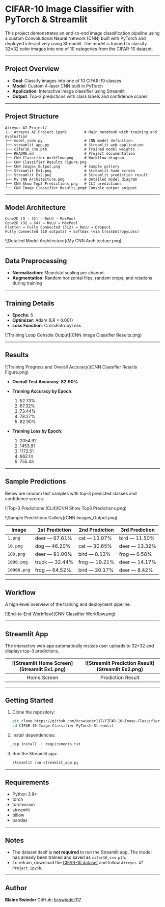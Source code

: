 # CIFAR-10 Image Classifier with PyTorch & Streamlit

This project demonstrates an end-to-end image classification pipeline using a custom Convolutional Neural Network (CNN) built with PyTorch and deployed interactively using Streamlit. The model is trained to classify 32×32 color images into one of 10 categories from the CIFAR-10 dataset.

---

## Project Overview

* **Goal**: Classify images into one of 10 CIFAR-10 classes
* **Model**: Custom 4-layer CNN built in PyTorch
* **Application**: Interactive image classifier using Streamlit
* **Output**: Top-3 predictions with class labels and confidence scores

---

## Project Structure

```
Atreyus AI Project/
├── Atreyus AI Project.ipynb        # Main notebook with training and evaluation
├── model_code.py                   # CNN model definition
├── streamlit_app.py                # Streamlit web application
├── cifar10_cnn.pth                 # Trained model weights
├── README.md                       # Project documentation
├── CNN Classifier Workflow.png     # Workflow diagram
├── CNN Classifier Results Figure.png
├── CNN Images_Output.png           # Sample gallery
├── Streamlit Ex1.png               # Streamlit home screen
├── Streamlit Ex2.png               # Streamlit prediction result
├── My CNN Architecture.png         # Detailed model diagram
├── CNN Show Top3 Predictions.png   # CLI predictions
└── CNN Image Classifier Results.png# Console output snippet
```

---

## Model Architecture

```
Conv2D (3 → 32) → ReLU → MaxPool
Conv2D (32 → 64) → ReLU → MaxPool
Flatten → Fully Connected (512) → ReLU → Dropout
Fully Connected (10 outputs) → Softmax (via CrossEntropyLoss)
```

!\[Detailed Model Architecture]\(My CNN Architecture.png)

---

## Data Preprocessing

* **Normalization**: Mean/std scaling per channel
* **Augmentation**: Random horizontal flips, random crops, and rotations during training

---

## Training Details

* **Epochs**: 5
* **Optimizer**: Adam (LR = 0.001)
* **Loss Function**: CrossEntropyLoss

!\[Training Loop Console Output]\(CNN Image Classifier Results.png)

---

## Results

!\[Training Progress and Overall Accuracy]\(CNN Classifier Results Figure.png)

* **Overall Test Accuracy**: **82.90%**
* **Training Accuracy by Epoch**:

  1. 52.73%
  2. 67.32%
  3. 73.44%
  4. 78.27%
  5. 82.90%
* **Training Loss by Epoch**:

  1. 2054.92
  2. 1453.81
  3. 1172.51
  4. 962.14
  5. 755.43

---

## Sample Predictions

Below are random test samples with top-3 predicted classes and confidence scores.

!\[Top-3 Predictions (CLI)]\(CNN Show Top3 Predictions.png)

!\[Sample Predictions Gallery]\(CNN Images\_Output.png)

| Image       | 1st Prediction | 2nd Prediction | 3rd Prediction |
| ----------- | -------------- | -------------- | -------------- |
| `1.png`     | deer — 67.61%  | cat — 13.07%   | bird — 11.50%  |
| `10.png`    | dog — 46.20%   | cat — 30.65%   | deer — 13.32%  |
| `100.png`   | deer — 91.00%  | bird — 8.13%   | frog — 0.58%   |
| `1000.png`  | truck — 32.44% | frog — 19.21%  | deer — 14.17%  |
| `10000.png` | frog — 64.52%  | bird — 20.17%  | deer — 8.42%   |

---

## Workflow

A high-level overview of the training and deployment pipeline:

!\[End-to-End Workflow]\(CNN Classifier Workflow\.png)

---

## Streamlit App

The interactive web app automatically resizes user uploads to 32×32 and displays top-3 predictions.

| !\[Streamlit Home Screen]\(Streamlit Ex1.png) | !\[Streamlit Prediction Result]\(Streamlit Ex2.png) |
| :-------------------------------------------: | :-------------------------------------------------: |
|                  Home Screen                  |                  Prediction Result                  |

---

## Getting Started

1. Clone the repository:

   ```bash
   git clone https://github.com/bcswieder117/CIFAR-10-Image-Classifier-PyTorch-Streamlit.git
   cd CIFAR-10-Image-Classifier-PyTorch-Streamlit
   ```

2. Install dependencies:

   ```bash
   pip install -r requirements.txt
   ```

3. Run the Streamlit app:

   ```bash
   streamlit run streamlit_app.py
   ```

---

## Requirements

* Python 3.8+
* torch
* torchvision
* streamlit
* pillow
* pandas

---

## Notes

* The dataset itself is **not required** to run the Streamlit app. The model has already been trained and saved as `cifar10_cnn.pth`.
* To retrain, download the [CIFAR-10 dataset](https://www.cs.toronto.edu/~kriz/cifar.html) and follow `Atreyus AI Project.ipynb`.

---

## Author

**Blaine Swieder**
GitHub: [bcswieder117](https://github.com/bcswieder117)


